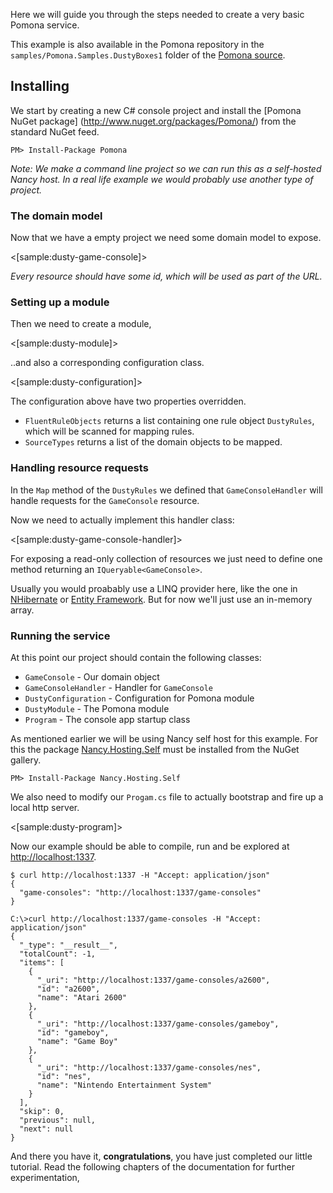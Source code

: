<!--Title:Getting started-->
<!--Url:getting_started-->

Here we will guide you through the steps needed to create a very basic Pomona
service.

This example is also available in the Pomona repository in the
`samples/Pomona.Samples.DustyBoxes1` folder of the
[Pomona source](https://github.com/Pomona/Pomona).

## Installing

We start by creating a new C# console project and install the [Pomona NuGet package]
(http://www.nuget.org/packages/Pomona/) from the standard NuGet feed.

```
PM> Install-Package Pomona
```

*Note: We make a command line project so we can run this as a self-hosted Nancy host. In a real life example we would probably use another type of project.*

### The domain model

Now that we have a empty project we need some domain model to expose.

<[sample:dusty-game-console]>

*Every resource should have some id, which will be used as part of the URL.*

### Setting up a module

Then we need to create a module,

<[sample:dusty-module]>

..and also a corresponding configuration class.

<[sample:dusty-configuration]>

The configuration above have two properties overridden.

* `FluentRuleObjects` returns a list containing one rule object `DustyRules`,
  which will be scanned for mapping rules.
* `SourceTypes` returns a list of the domain objects to be mapped.

### Handling resource requests

In the `Map` method of the `DustyRules` we defined that `GameConsoleHandler` will
handle requests for the `GameConsole` resource.

Now we need to actually implement this handler class:

<[sample:dusty-game-console-handler]>

For exposing a read-only collection of resources we just need to define one method
returning an `IQueryable<GameConsole>`.

Usually you would proabably use a LINQ provider here, like the one in [NHibernate](http://nhibernate.info/) or [Entity Framework](http://www.asp.net/entity-framework). But for now we'll just use an in-memory array.

### Running the service

At this point our project should contain the following classes:

* `GameConsole` - Our domain object
* `GameConsoleHandler` - Handler for `GameConsole`
* `DustyConfiguration` - Configuration for Pomona module
* `DustyModule` - The Pomona module
* `Program` - The console app startup class

As mentioned earlier we will be using Nancy self host for this example. For this
the package [Nancy.Hosting.Self](http://www.nuget.org/packages/Nancy.Hosting.Self)
must be installed from the NuGet gallery.

```
PM> Install-Package Nancy.Hosting.Self
```

We also need to modify our `Progam.cs` file to actually bootstrap and fire up
a local http server.

<[sample:dusty-program]>

Now our example should be able to compile, run and be explored at [http://localhost:1337](http://localhost:1337).

```git
$ curl http://localhost:1337 -H "Accept: application/json"
{
  "game-consoles": "http://localhost:1337/game-consoles"
}
```

```git
C:\>curl http://localhost:1337/game-consoles -H "Accept: application/json"
{
  "_type": "__result__",
  "totalCount": -1,
  "items": [
    {
      "_uri": "http://localhost:1337/game-consoles/a2600",
      "id": "a2600",
      "name": "Atari 2600"
    },
    {
      "_uri": "http://localhost:1337/game-consoles/gameboy",
      "id": "gameboy",
      "name": "Game Boy"
    },
    {
      "_uri": "http://localhost:1337/game-consoles/nes",
      "id": "nes",
      "name": "Nintendo Entertainment System"
    }
  ],
  "skip": 0,
  "previous": null,
  "next": null
}
```

And there you have it, **congratulations**, you have just completed our little
tutorial. Read the following chapters of the documentation for further experimentation,
